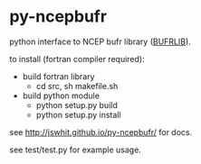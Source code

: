 # py-ncepbufr
python interface to NCEP bufr library ([BUFRLIB](http://www.nco.ncep.noaa.gov/sib/decoders/BUFRLIB/toc/intro/)).

to install (fortran compiler required):

* build fortran library
   - cd src, sh makefile.sh
* build python module
   - python setup.py build
   - python setup.py install

see http://jswhit.github.io/py-ncepbufr/ for docs.

see test/test.py for example usage.
